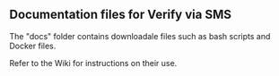 ## Documentation files for Verify via SMS

The "docs" folder contains downloadale files such as bash scripts and Docker files.

Refer to the Wiki for instructions on their use.

